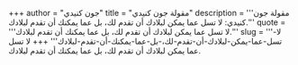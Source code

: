 +++
author = "جون كنيدي"
title = "مقولة جون كنيدي"
description = '''مقولة جون كنيدي: لا تسل عما يمكن لبلادك أن تقدم لك، بل عما يمكنك أن تقدم لبلادك.'''
quote = '''لا تسل عما يمكن لبلادك أن تقدم لك، بل عما يمكنك أن تقدم لبلادك.'''
slug = '''لا-تسل-عما-يمكن-لبلادك-أن-تقدم-لك،-بل-عما-يمكنك-أن-تقدم-لبلادك'''
+++
لا تسل عما يمكن لبلادك أن تقدم لك، بل عما يمكنك أن تقدم لبلادك.
